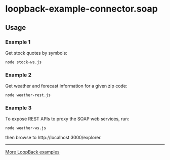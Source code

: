 # loopback-example-connector.soap

## Usage

### Example 1

Get stock quotes by symbols:

```
node stock-ws.js
```

### Example 2

Get weather and forecast information for a given zip code:

```
node weather-rest.js
```

### Example 3

To expose REST APIs to proxy the SOAP web services, run:

```
node weather-ws.js
```

then browse to http://localhost:3000/explorer.

---

[More LoopBack examples](https://github.com/strongloop/loopback-example)
